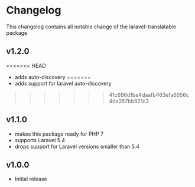 Changelog
===
This changelog contains all notable change of the laravel-translatable
package

v1.2.0
---
<<<<<<< HEAD
- adds auto-discovery
=======
- adds support for laravel auto-discovery
>>>>>>> 41c696d1be4daafb463efa6056c4de357bb821c3

v1.1.0
---
- makes this package ready for PHP 7
- supports Laravel 5.4
- drops support for Laravel versions smaller than 5.4

v1.0.0
---
- Initial release